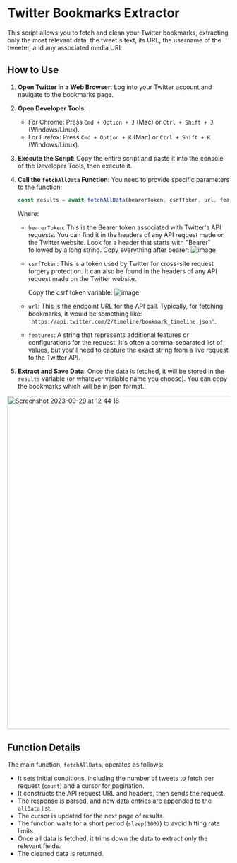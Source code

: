 # Twitter Bookmarks Extractor

This script allows you to fetch and clean your Twitter bookmarks, extracting only the most relevant data: the tweet's text, its URL, the username of the tweeter, and any associated media URL.

## How to Use

1. **Open Twitter in a Web Browser**: 
   Log into your Twitter account and navigate to the bookmarks page.

2. **Open Developer Tools**: 
   - For Chrome: Press `Cmd + Option + J` (Mac) or `Ctrl + Shift + J` (Windows/Linux).
   - For Firefox: Press `Cmd + Option + K` (Mac) or `Ctrl + Shift + K` (Windows/Linux).

3. **Execute the Script**: 
   Copy the entire script and paste it into the console of the Developer Tools, then execute it.

4. **Call the `fetchAllData` Function**: 
   You need to provide specific parameters to the function:

    ```javascript
    const results = await fetchAllData(bearerToken, csrfToken, url, features);
    ```

   Where:
   - `bearerToken`: This is the Bearer token associated with Twitter's API requests. You can find it in the headers of any API request made on the Twitter website. Look for a header that starts with "Bearer" followed by a long string.
      Copy everything after bearer:
         ![image](https://github.com/0xking-sol/twitter-bookmarks/assets/124360861/0ba42731-1f97-4466-b9bd-9de1116746e1)

     
   - `csrfToken`: This is a token used by Twitter for cross-site request forgery protection. It can also be found in the headers of any API request made on the Twitter website.
     
        Copy the csrf token variable:
     ![image](https://github.com/0xking-sol/twitter-bookmarks/assets/124360861/2af9e084-48de-4392-ac6d-9f38cd072153)

   
   - `url`: This is the endpoint URL for the API call. Typically, for fetching bookmarks, it would be something like: `'https://api.twitter.com/2/timeline/bookmark_timeline.json'`.
   - `features`: A string that represents additional features or configurations for the request. It's often a comma-separated list of values, but you'll need to capture the exact string from a live request to the Twitter API.

6. **Extract and Save Data**: 
   Once the data is fetched, it will be stored in the `results` variable (or whatever variable name you choose). You can copy the bookmarks which will be in json format.
    
<img width="753" alt="Screenshot 2023-09-29 at 12 44 18" src="https://github.com/0xking-sol/twitter-bookmarks/assets/124360861/afb70d5c-bf34-4c75-8e6e-f7c1de546cb9">

## Function Details


The main function, `fetchAllData`, operates as follows:

- It sets initial conditions, including the number of tweets to fetch per request (`count`) and a cursor for pagination.
- It constructs the API request URL and headers, then sends the request.
- The response is parsed, and new data entries are appended to the `allData` list.
- The cursor is updated for the next page of results.
- The function waits for a short period (`sleep(100)`) to avoid hitting rate limits.
- Once all data is fetched, it trims down the data to extract only the relevant fields.
- The cleaned data is returned.
